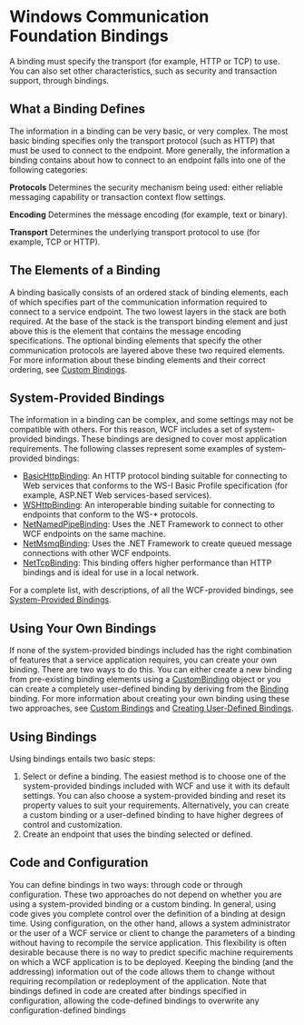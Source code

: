 # Windows Communication Foundation Bindings



A binding must specify the transport (for example, HTTP or TCP) to use. You can also set other characteristics, such as security and transaction support, through bindings.

## What a Binding Defines

The information in a binding can be very basic, or very complex. The most basic binding specifies only the transport protocol (such as HTTP) that must be used to connect to the endpoint. More generally, the information a binding contains about how to connect to an endpoint falls into one of the following categories:

**Protocols**
Determines the security mechanism being used: either reliable messaging capability or transaction context flow settings.

**Encoding**
Determines the message encoding (for example, text or binary).

**Transport**
Determines the underlying transport protocol to use (for example, TCP or HTTP).

## The Elements of a Binding

A binding basically consists of an ordered stack of binding elements, each of which specifies part of the communication information required to connect to a service endpoint. The two lowest layers in the stack are both required. At the base of the stack is the transport binding element and just above this is the element that contains the message encoding specifications. The optional binding elements that specify the other communication protocols are layered above these two required elements. For more information about these binding elements and their correct ordering, see [Custom Bindings](https://docs.microsoft.com/en-us/dotnet/framework/wcf/extending/custom-bindings).

## System-Provided Bindings

The information in a binding can be complex, and some settings may not be compatible with others. For this reason, WCF includes a set of system-provided bindings. These bindings are designed to cover most application requirements. The following classes represent some examples of system-provided bindings:

- [BasicHttpBinding](https://docs.microsoft.com/en-us/dotnet/api/system.servicemodel.basichttpbinding): An HTTP protocol binding suitable for connecting to Web services that conforms to the WS-I Basic Profile specification (for example, ASP.NET Web services-based services).
- [WSHttpBinding](https://docs.microsoft.com/en-us/dotnet/api/system.servicemodel.wshttpbinding): An interoperable binding suitable for connecting to endpoints that conform to the WS-* protocols.
- [NetNamedPipeBinding](https://docs.microsoft.com/en-us/dotnet/api/system.servicemodel.netnamedpipebinding): Uses the .NET Framework to connect to other WCF endpoints on the same machine.
- [NetMsmqBinding](https://docs.microsoft.com/en-us/dotnet/api/system.servicemodel.netmsmqbinding): Uses the .NET Framework to create queued message connections with other WCF endpoints.
- [NetTcpBinding](https://docs.microsoft.com/en-us/dotnet/api/system.servicemodel.nettcpbinding): This binding offers higher performance than HTTP bindings and is ideal for use in a local network.

For a complete list, with descriptions, of all the WCF-provided bindings, see [System-Provided Bindings](https://docs.microsoft.com/en-us/dotnet/framework/wcf/system-provided-bindings).

## Using Your Own Bindings

If none of the system-provided bindings included has the right combination of features that a service application requires, you can create your own binding. There are two ways to do this. You can either create a new binding from pre-existing binding elements using a [CustomBinding](https://docs.microsoft.com/en-us/dotnet/api/system.servicemodel.channels.custombinding) object or you can create a completely user-defined binding by deriving from the [Binding](https://docs.microsoft.com/en-us/dotnet/api/system.servicemodel.channels.binding) binding. For more information about creating your own binding using these two approaches, see [Custom Bindings](https://docs.microsoft.com/en-us/dotnet/framework/wcf/extending/custom-bindings) and [Creating User-Defined Bindings](https://docs.microsoft.com/en-us/dotnet/framework/wcf/extending/creating-user-defined-bindings).

## Using Bindings

Using bindings entails two basic steps:

1. Select or define a binding. The easiest method is to choose one of the system-provided bindings included with WCF and use it with its default settings. You can also choose a system-provided binding and reset its property values to suit your requirements. Alternatively, you can create a custom binding or a user-defined binding to have higher degrees of control and customization.
2. Create an endpoint that uses the binding selected or defined.

## Code and Configuration

You can define bindings in two ways: through code or through configuration. These two approaches do not depend on whether you are using a system-provided binding or a custom binding. In general, using code gives you complete control over the definition of a binding at design time. Using configuration, on the other hand, allows a system administrator or the user of a WCF service or client to change the parameters of a binding without having to recompile the service application. This flexibility is often desirable because there is no way to predict specific machine requirements on which a WCF application is to be deployed. Keeping the binding (and the addressing) information out of the code allows them to change without requiring recompilation or redeployment of the application. Note that bindings defined in code are created after bindings specified in configuration, allowing the code-defined bindings to overwrite any configuration-defined bindings